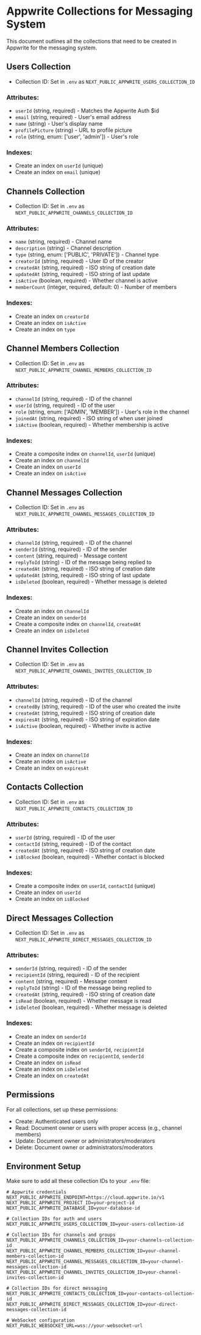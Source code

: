 # Appwrite Collections for Messaging System

This document outlines all the collections that need to be created in Appwrite for the messaging system.

## Users Collection
- Collection ID: Set in `.env` as `NEXT_PUBLIC_APPWRITE_USERS_COLLECTION_ID`

### Attributes:
- `userId` (string, required) - Matches the Appwrite Auth $id
- `email` (string, required) - User's email address
- `name` (string) - User's display name
- `profilePicture` (string) - URL to profile picture
- `role` (string, enum: ['user', 'admin']) - User's role

### Indexes:
- Create an index on `userId` (unique)
- Create an index on `email` (unique)

## Channels Collection
- Collection ID: Set in `.env` as `NEXT_PUBLIC_APPWRITE_CHANNELS_COLLECTION_ID`

### Attributes:
- `name` (string, required) - Channel name
- `description` (string) - Channel description
- `type` (string, enum: ['PUBLIC', 'PRIVATE']) - Channel type
- `creatorId` (string, required) - User ID of the creator
- `createdAt` (string, required) - ISO string of creation date
- `updatedAt` (string, required) - ISO string of last update
- `isActive` (boolean, required) - Whether channel is active
- `memberCount` (integer, required, default: 0) - Number of members

### Indexes:
- Create an index on `creatorId`
- Create an index on `isActive`
- Create an index on `type`

## Channel Members Collection
- Collection ID: Set in `.env` as `NEXT_PUBLIC_APPWRITE_CHANNEL_MEMBERS_COLLECTION_ID`

### Attributes:
- `channelId` (string, required) - ID of the channel
- `userId` (string, required) - ID of the user
- `role` (string, enum: ['ADMIN', 'MEMBER']) - User's role in the channel
- `joinedAt` (string, required) - ISO string of when user joined
- `isActive` (boolean, required) - Whether membership is active

### Indexes:
- Create a composite index on `channelId`, `userId` (unique)
- Create an index on `channelId`
- Create an index on `userId`
- Create an index on `isActive`

## Channel Messages Collection
- Collection ID: Set in `.env` as `NEXT_PUBLIC_APPWRITE_CHANNEL_MESSAGES_COLLECTION_ID`

### Attributes:
- `channelId` (string, required) - ID of the channel
- `senderId` (string, required) - ID of the sender
- `content` (string, required) - Message content
- `replyToId` (string) - ID of the message being replied to
- `createdAt` (string, required) - ISO string of creation date
- `updatedAt` (string, required) - ISO string of last update
- `isDeleted` (boolean, required) - Whether message is deleted

### Indexes:
- Create an index on `channelId`
- Create an index on `senderId`
- Create a composite index on `channelId`, `createdAt`
- Create an index on `isDeleted`

## Channel Invites Collection
- Collection ID: Set in `.env` as `NEXT_PUBLIC_APPWRITE_CHANNEL_INVITES_COLLECTION_ID`

### Attributes:
- `channelId` (string, required) - ID of the channel
- `createdBy` (string, required) - ID of the user who created the invite
- `createdAt` (string, required) - ISO string of creation date
- `expiresAt` (string, required) - ISO string of expiration date
- `isActive` (boolean, required) - Whether invite is active

### Indexes:
- Create an index on `channelId`
- Create an index on `isActive`
- Create an index on `expiresAt`

## Contacts Collection
- Collection ID: Set in `.env` as `NEXT_PUBLIC_APPWRITE_CONTACTS_COLLECTION_ID`

### Attributes:
- `userId` (string, required) - ID of the user
- `contactId` (string, required) - ID of the contact
- `createdAt` (string, required) - ISO string of creation date
- `isBlocked` (boolean, required) - Whether contact is blocked

### Indexes:
- Create a composite index on `userId`, `contactId` (unique)
- Create an index on `userId`
- Create an index on `isBlocked`

## Direct Messages Collection
- Collection ID: Set in `.env` as `NEXT_PUBLIC_APPWRITE_DIRECT_MESSAGES_COLLECTION_ID`

### Attributes:
- `senderId` (string, required) - ID of the sender
- `recipientId` (string, required) - ID of the recipient
- `content` (string, required) - Message content
- `replyToId` (string) - ID of the message being replied to
- `createdAt` (string, required) - ISO string of creation date
- `isRead` (boolean, required) - Whether message is read
- `isDeleted` (boolean, required) - Whether message is deleted

### Indexes:
- Create an index on `senderId`
- Create an index on `recipientId`
- Create a composite index on `senderId`, `recipientId`
- Create a composite index on `recipientId`, `senderId`
- Create an index on `isRead`
- Create an index on `isDeleted`
- Create an index on `createdAt`

## Permissions

For all collections, set up these permissions:
- Create: Authenticated users only
- Read: Document owner or users with proper access (e.g., channel members)
- Update: Document owner or administrators/moderators
- Delete: Document owner or administrators/moderators

## Environment Setup

Make sure to add all these collection IDs to your `.env` file:

```
# Appwrite credentials
NEXT_PUBLIC_APPWRITE_ENDPOINT=https://cloud.appwrite.io/v1
NEXT_PUBLIC_APPWRITE_PROJECT_ID=your-project-id
NEXT_PUBLIC_APPWRITE_DATABASE_ID=your-database-id

# Collection IDs for auth and users
NEXT_PUBLIC_APPWRITE_USERS_COLLECTION_ID=your-users-collection-id

# Collection IDs for channels and groups
NEXT_PUBLIC_APPWRITE_CHANNELS_COLLECTION_ID=your-channels-collection-id
NEXT_PUBLIC_APPWRITE_CHANNEL_MEMBERS_COLLECTION_ID=your-channel-members-collection-id
NEXT_PUBLIC_APPWRITE_CHANNEL_MESSAGES_COLLECTION_ID=your-channel-messages-collection-id
NEXT_PUBLIC_APPWRITE_CHANNEL_INVITES_COLLECTION_ID=your-channel-invites-collection-id

# Collection IDs for direct messaging
NEXT_PUBLIC_APPWRITE_CONTACTS_COLLECTION_ID=your-contacts-collection-id
NEXT_PUBLIC_APPWRITE_DIRECT_MESSAGES_COLLECTION_ID=your-direct-messages-collection-id

# WebSocket configuration
NEXT_PUBLIC_WEBSOCKET_URL=wss://your-websocket-url
``` 